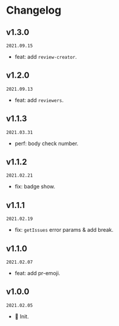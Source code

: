 # Changelog

## v1.3.0

`2021.09.15`

- feat: add `review-creator`.

## v1.2.0

`2021.09.13`

- feat: add `reviewers`.

## v1.1.3

`2021.03.31`

- perf: body check number.

## v1.1.2

`2021.02.21`

- fix: badge show.

## v1.1.1

`2021.02.19`

- fix: `getIssues` error params & add break.

## v1.1.0

`2021.02.07`

- feat: add pr-emoji.

## v1.0.0

`2021.02.05`

- 🎉 Init.

